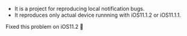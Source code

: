 
- It is a project for reproducing local notification bugs.
- It reproduces only actual device runnning with iOS11.1.2 or iOS11.1.1.


Fixed this problem on iOS11.2 :tada:
